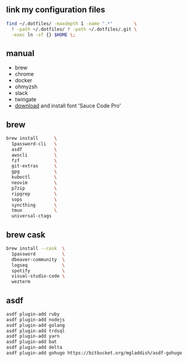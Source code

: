 ## link my configuration files

```sh
find ~/.dotfiles/ -maxdepth 1 -name ".*"        \
  ! -path ~/.dotfiles/ ! -path ~/.dotfiles/.git \
  -exec ln -sf {} $HOME \;
```

## manual

- brew
- chrome
- docker
- ohmyzsh
- slack
- twingate
- [download](https://www.nerdfonts.com/font-downloads) and install font 'Sauce Code Pro'

## brew

```sh
brew install      \
  1password-cli   \
  asdf            \
  awscli          \
  fzf             \
  git-extras      \
  gpg             \
  kubectl         \
  neovim          \
  p7zip           \
  ripgrep         \
  sops            \
  syncthing       \
  tmux            \
  universal-ctags
```

## brew cask

```sh
brew install --cask  \
  1password          \
  dbeaver-community  \
  logseq             \
  spotify            \
  visual-studio-code \
  wezterm
```

## asdf

```sh
asdf plugin-add ruby
asdf plugin-add nodejs
asdf plugin-add golang
asdf plugin-add trdsql
asdf plugin-add yarn
asdf plugin-add bat
asdf plugin-add delta
asdf plugin-add gohugo https://bitbucket.org/mgladdish/asdf-gohugo
```
